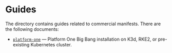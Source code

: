 # Guides

The directory contains guides related to commercial manifests. There are the following documents:

- [`platform-one`](platform-one/README.md) — Platform One Big Bang installation on K3d, RKE2, or pre-existing Kubernetes cluster.
